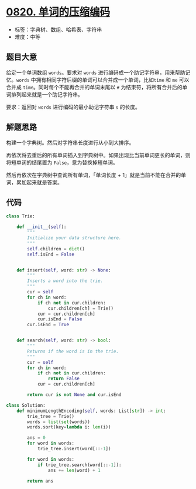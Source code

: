 # [0820. 单词的压缩编码](https://leetcode.cn/problems/short-encoding-of-words/)

- 标签：字典树、数组、哈希表、字符串
- 难度：中等

## 题目大意

给定一个单词数组 `words`。要求对 `words` 进行编码成一个助记字符串，用来帮助记忆。`words` 中拥有相同字符后缀的单词可以合并成一个单词，比如`time` 和 `me` 可以合并成 `time`。同时每个不能再合并的单词末尾以 `#` 为结束符，将所有合并后的单词排列起来就是一个助记字符串。

要求：返回对 `words` 进行编码的最小助记字符串 `s` 的长度。

## 解题思路

构建一个字典树。然后对字符串长度进行从小到大排序。

再依次将去重后的所有单词插入到字典树中。如果出现比当前单词更长的单词，则将短单词的结尾置为 `False`，意为替换掉短单词。

然后再依次在字典树中查询所有单词，「单词长度 + 1」就是当前不能在合并的单词，累加起来就是答案。

## 代码

```Python
class Trie:

    def __init__(self):
        """
        Initialize your data structure here.
        """
        self.children = dict()
        self.isEnd = False


    def insert(self, word: str) -> None:
        """
        Inserts a word into the trie.
        """
        cur = self
        for ch in word:
            if ch not in cur.children:
                cur.children[ch] = Trie()
            cur = cur.children[ch]
            cur.isEnd = False
        cur.isEnd = True


    def search(self, word: str) -> bool:
        """
        Returns if the word is in the trie.
        """
        cur = self
        for ch in word:
            if ch not in cur.children:
                return False
            cur = cur.children[ch]

        return cur is not None and cur.isEnd

class Solution:
    def minimumLengthEncoding(self, words: List[str]) -> int:
        trie_tree = Trie()
        words = list(set(words))
        words.sort(key=lambda i: len(i))

        ans = 0
        for word in words:
            trie_tree.insert(word[::-1])

        for word in words:
            if trie_tree.search(word[::-1]):
                ans += len(word) + 1

        return ans
```


